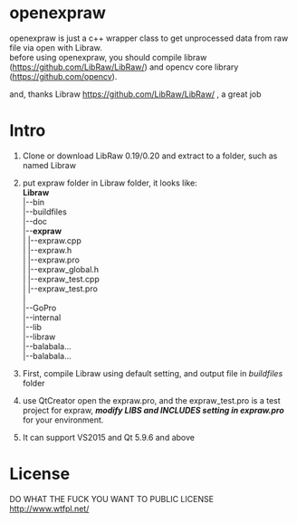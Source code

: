 # openexpraw
openexpraw is just a c++ wrapper class to get unprocessed data from raw file via open with Libraw.  
before using openexpraw, you should compile libraw (https://github.com/LibRaw/LibRaw/) and opencv core library (https://github.com/opencv).  

and, thanks Libraw https://github.com/LibRaw/LibRaw/ , a great job    
  
  
# Intro
1. Clone or download LibRaw 0.19/0.20 and extract to a folder, such as named Libraw
2. put expraw folder in Libraw folder, it looks like:  
  **Libraw**  
    |--bin  
    |--buildfiles  
    |--doc  
    |--**expraw**  
    |     |--expraw.cpp  
    |     |--expraw.h  
    |     |--expraw.pro  
    |     |--expraw_global.h  
    |     |--expraw_test.cpp  
    |     |--expraw_test.pro  
    |  
    |--GoPro  
    |--internal  
    |--lib  
    |--libraw  
    |--balabala...  
    |--balabala...  
      
  
  3. First, compile Libraw using default setting, and output file in *buildfiles* folder
  4. use QtCreator open the expraw.pro, and the expraw_test.pro is a test project for expraw, ***modify LIBS and INCLUDES setting in expraw.pro*** for your environment.
  5. It can support VS2015 and Qt 5.9.6 and above
  
  # License
  DO WHAT THE FUCK YOU WANT TO PUBLIC LICENSE                    
  http://www.wtfpl.net/
  
  
